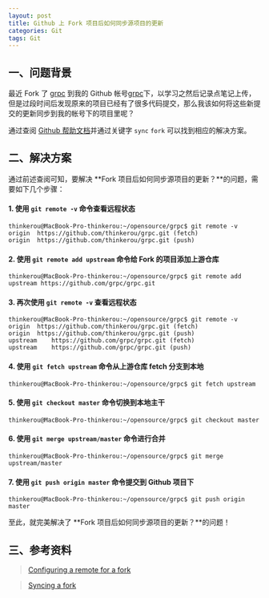 ```yaml
---
layout: post
title: Github 上 Fork 项目后如何同步源项目的更新 
categories: Git 
tags: Git
---
```


## 一、问题背景

最近 Fork 了 [grpc](https://github.com/grpc/grpc) 到我的 Github 帐号[grpc](https://github.com/thinkerou/grpc)下，以学习之然后记录点笔记上传，但是过段时间后发现原来的项目已经有了很多代码提交，那么我该如何将这些新提交的更新同步到我的帐号下的项目里呢？

通过查阅 [Github 帮助文档](https://help.github.com/)并通过关键字 `sync` `fork` 可以找到相应的解决方案。

## 二、解决方案

通过前述查阅可知，要解决 **Fork 项目后如何同步源项目的更新？**的问题，需要如下几个步骤：

#### 1. 使用 `git remote -v` 命令查看远程状态

    thinkerou@MacBook-Pro-thinkerou:~/opensource/grpc$ git remote -v
    origin	https://github.com/thinkerou/grpc.git (fetch)
    origin	https://github.com/thinkerou/grpc.git (push)

#### 2. 使用 `git remote add upstream` 命令给 Fork 的项目添加上游仓库

    thinkerou@MacBook-Pro-thinkerou:~/opensource/grpc$ git remote add upstream https://github.com/grpc/grpc.git
    
#### 3. 再次使用 `git remote -v` 查看远程状态

    thinkerou@MacBook-Pro-thinkerou:~/opensource/grpc$ git remote -v
    origin	https://github.com/thinkerou/grpc.git (fetch)
    origin	https://github.com/thinkerou/grpc.git (push)
    upstream	https://github.com/grpc/grpc.git (fetch)
    upstream	https://github.com/grpc/grpc.git (push)
    
#### 4. 使用 `git fetch upstream` 命令从上游仓库 fetch 分支到本地

    thinkerou@MacBook-Pro-thinkerou:~/opensource/grpc$ git fetch upstream
     
#### 5. 使用 `git checkout master` 命令切换到本地主干

    thinkerou@MacBook-Pro-thinkerou:~/opensource/grpc$ git checkout master
    
#### 6. 使用 `git merge upstream/master` 命令进行合并

    thinkerou@MacBook-Pro-thinkerou:~/opensource/grpc$ git merge upstream/master
    
#### 7. 使用 `git push origin master` 命令提交到 Github 项目下

    thinkerou@MacBook-Pro-thinkerou:~/opensource/grpc$ git push origin master

至此，就完美解决了 **Fork 项目后如何同步源项目的更新？**的问题！

<!--more-->

## 三、参考资料

> [Configuring a remote for a fork](https://help.github.com/articles/configuring-a-remote-for-a-fork/)

> [Syncing a fork](https://help.github.com/articles/syncing-a-fork/)

